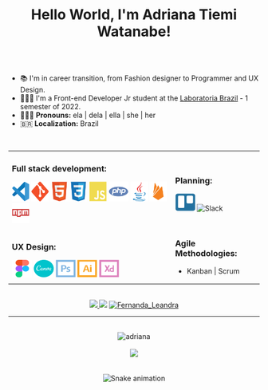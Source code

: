 <h1 align="center">Hello World, I'm Adriana Tiemi Watanabe!</h1>
<br>
<br>
<ul>
  <li>📚 I'm in career transition, from Fashion designer to Programmer and UX Design.</li>
  <li>👩🏻‍💻 I'm a Front-end Developer Jr student at the <a href="https://github.com/Laboratoria">Laboratoria Brazil</a> - 1 semester of 2022.</li>
  <li>🙋🏻‍♀️ <strong>Pronouns:</strong> ela | dela | ella | she | her</li>
  <li>🇧🇷 <strong>Localization:</strong> Brazil</li>
</ul>

<br>
<div align="center">

  <table>
    <tr>
      <td>
        <h3>Full stack development:</h3>
        <div style="display: inline_block">
          <img alt="VSCode" width="35" height="40" src="https://github.com/devicons/devicon/blob/master/icons/vscode/vscode-original.svg" />
          <img alt="Git" width="35" height="40" src="https://github.com/devicons/devicon/blob/master/icons/git/git-original.svg">
          <img alt="HTML5" width="35" height="40" src="https://github.com/devicons/devicon/blob/master/icons/html5/html5-original.svg">
          <img alt="CSS3" width="35" height="40" src="https://raw.githubusercontent.com/devicons/devicon/master/icons/css3/css3-original.svg">
          <img alt="ECMAScript/JavaScript" width="35" height="40" src="https://github.com/devicons/devicon/blob/master/icons/javascript/javascript-plain.svg">
          <img alt="PHP" width="40" height="40" src="https://github.com/devicons/devicon/blob/master/icons/php/php-plain.svg" /></a>
          <img alt="Java" width="35" height="40" src="https://github.com/devicons/devicon/blob/master/icons/java/java-original.svg" /></a>
          <img alt="Firebase" width="35" height="40" src="https://github.com/devicons/devicon/blob/master/icons/firebase/firebase-plain.svg" />
          <img alt="NPM" width="35" height="40" src="https://github.com/devicons/devicon/blob/master/icons/npm/npm-original-wordmark.svg" />
        </div>
      </td>
      <td>
        <h3>Planning:</h3>
        <div style="display: inline_block">
          <img alt="Trello" height="35" width="40" src="https://github.com/devicons/devicon/blob/master/icons/trello/trello-plain.svg">
          <img alt="Slack" height="35" width="40" src="https://cdn.jsdelivr.net/gh/devicons/devicon/icons/slack/slack-original.svg">
        </div>
      </td>
    </tr>
    <tr>
      <td>
        <h3>UX Design:</h3>
        <div style="display: inline_block">
          <img alt="Figma" height="35" width="40" src="https://github.com/devicons/devicon/blob/master/icons/figma/figma-original.svg">
          <img alt="Canva" height="35" width="40" src="https://github.com/devicons/devicon/blob/master/icons/canva/canva-original.svg">
          <img alt="Adobe Photoshop" height="35" width="40" src="https://github.com/devicons/devicon/blob/master/icons/photoshop/photoshop-line.svg">
          <img alt="Adobe Illustrator" height="35" width="40" src="https://raw.githubusercontent.com/devicons/devicon/2ae2a900d2f041da66e950e4d48052658d850630/icons/illustrator/illustrator-line.svg">
          <img alt="Adobe XD" height="35" width="40" src="https://github.com/devicons/devicon/blob/master/icons/xd/xd-line.svg">
        </div>
      </td>
      <td>
        <h3>Agile Methodologies:</h3>
        <ul>
          <li>Kanban | Scrum</li>
        </ul>
      </td>
    </tr>
  </table>
<br>
<div align="center">
    <a href="mailto:a.kirstein.w@gmail.com" target="_blank"><img src="https://img.shields.io/badge/Gmail-D14836?style=for-the-badge&logo=gmail&logoColor=white">
      <a href="https://www.linkedin.com/in/adrianatwatanabe" target="_blank"><img src="https://img.shields.io/badge/-LinkedIn-%230077B5?style=for-the-badge&logo=linkedin&logoColor=white"></a>
      <a href="https://www.instagram.com/adrianatwatanabe/" target="blank"><img src="https://img.shields.io/badge/Instagram-E4405F?style=for-the-badge&logo=instagram&logoColor=white" alt="Fernanda_Leandra"></a>
</div>
  

<hr>

<br>
<img alt="adriana" height="180em" src="https://github-readme-stats.vercel.app/api?username=adrianatwatanabe&show_icons=true&theme=radical&include_all_commits=true"/>
<br><br>
<img height="180em" src="https://github-readme-stats.vercel.app/api/top-langs/?username=adrianatwatanabe&layout=compact&langs_count=7&theme=radical"/>
<br><br>
  
 ![Snake animation](https://github.com/adrianatwatanabe/adrianatwatanabe/blob/output/github-contribution-grid-snake.svg)
 
</div>
